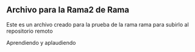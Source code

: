 ## Archivo para la Rama2 de Rama

Este es un archivo creado para la prueba de la rama rama para subirlo al repositorio remoto

Aprendiendo y aplaudiendo
